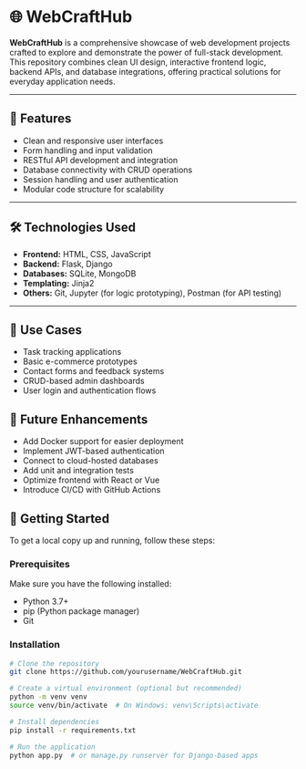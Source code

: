 # 🌐 WebCraftHub

**WebCraftHub** is a comprehensive showcase of web development projects crafted to explore and demonstrate the power of full-stack development. This repository combines clean UI design, interactive frontend logic, backend APIs, and database integrations, offering practical solutions for everyday application needs.

---

## 🚀 Features

- Clean and responsive user interfaces
- Form handling and input validation
- RESTful API development and integration
- Database connectivity with CRUD operations
- Session handling and user authentication
- Modular code structure for scalability

---

## 🛠️ Technologies Used

- **Frontend:** HTML, CSS, JavaScript  
- **Backend:** Flask, Django  
- **Databases:** SQLite, MongoDB  
- **Templating:** Jinja2  
- **Others:** Git, Jupyter (for logic prototyping), Postman (for API testing)

---

## 💼 Use Cases

- Task tracking applications
- Basic e-commerce prototypes
- Contact forms and feedback systems
- CRUD-based admin dashboards
- User login and authentication flows

## 🔮 Future Enhancements

- Add Docker support for easier deployment
- Implement JWT-based authentication
- Connect to cloud-hosted databases
- Add unit and integration tests
- Optimize frontend with React or Vue
- Introduce CI/CD with GitHub Actions

## 🧰 Getting Started

To get a local copy up and running, follow these steps:

### Prerequisites

Make sure you have the following installed:

- Python 3.7+
- pip (Python package manager)
- Git

### Installation

```bash
# Clone the repository
git clone https://github.com/yourusername/WebCraftHub.git

# Create a virtual environment (optional but recommended)
python -m venv venv
source venv/bin/activate  # On Windows: venv\Scripts\activate

# Install dependencies
pip install -r requirements.txt

# Run the application
python app.py  # or manage.py runserver for Django-based apps

